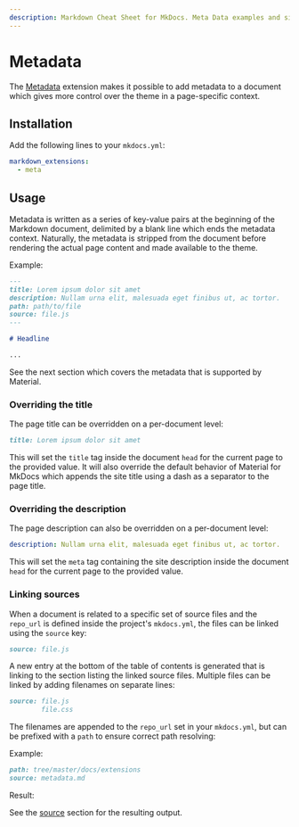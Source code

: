 ```yaml
---
description: Markdown Cheat Sheet for MkDocs. Meta Data examples and simple usage
---
```


# Metadata

The [Metadata][1] extension makes it possible to add metadata to a document
which gives more control over the theme in a page-specific context.

  [1]: https://pythonhosted.org/Markdown/extensions/meta_data.html

## Installation

Add the following lines to your `mkdocs.yml`:

``` yaml
markdown_extensions:
  - meta
```

## Usage

Metadata is written as a series of key-value pairs at the beginning of the
Markdown document, delimited by a blank line which ends the metadata context.
Naturally, the metadata is stripped from the document before rendering the
actual page content and made available to the theme.

Example:

``` markdown
---
title: Lorem ipsum dolor sit amet
description: Nullam urna elit, malesuada eget finibus ut, ac tortor.
path: path/to/file
source: file.js
---

# Headline

...
```

See the next section which covers the metadata that is supported by Material.

### Overriding the title

The page title can be overridden on a per-document level:

``` markdown
title: Lorem ipsum dolor sit amet
```

This will set the `title` tag inside the document `head` for the current page
to the provided value. It will also override the default behavior of Material
for MkDocs which appends the site title using a dash as a separator to the page
title.

### Overriding the description

The page description can also be overridden on a per-document level:

``` yaml
description: Nullam urna elit, malesuada eget finibus ut, ac tortor.
```

This will set the `meta` tag containing the site description inside the
document `head` for the current page to the provided value.

### Linking sources

When a document is related to a specific set of source files and the `repo_url`
is defined inside the project's `mkdocs.yml`, the files can be linked using the
`source` key:

``` markdown
source: file.js
```

A new entry at the bottom of the table of contents is generated that is linking
to the section listing the linked source files. Multiple files can be linked by
adding filenames on separate lines:

``` markdown
source: file.js
        file.css
```

The filenames are appended to the `repo_url` set in your `mkdocs.yml`, but can
be prefixed with a `path` to ensure correct path resolving:

Example:

``` markdown
path: tree/master/docs/extensions
source: metadata.md
```

Result:

See the [source][2] section for the resulting output.

  [2]: #__source

  